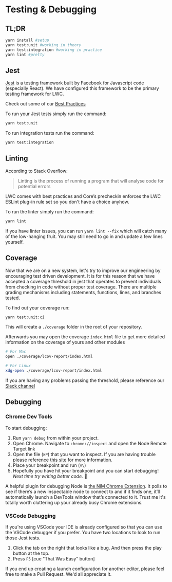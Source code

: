 # Testing & Debugging

## TL;DR

```bash
yarn install #setup
yarn test:unit #working in theory
yarn test:integration #working in practice
yarn lint #pretty
```

## Jest

[Jest](https://facebook.github.io/jest/) is a testing framework built by Facebook for Javascript code (especially React). We have configured this framework to be the primary testing framework for LWC.

Check out some of our [Best Practices](BestPractices.md)

To run your Jest tests simply run the command:

```bash
yarn test:unit
```

To run integration tests run the command:

```bash
yarn test:integration
```

## Linting

According to Stack Overflow:

> Linting is the process of running a program that will analyse code for potential errors

LWC comes with best practices and Core’s precheckin enforces the LWC ESLint plug-in rule set so you don't have a choice anyhow.

To run the linter simply run the command:

```bash
yarn lint
```

If you have linter issues, you can run `yarn lint --fix` which will catch many of the low-hanging fruit. You may still need to go in and update a few lines yourself.

## Coverage

Now that we are on a new system, let's try to improve our engineering by encouraging test driven development. It is for this reason that we have accepted a coverage threshold in jest that operates to prevent individuals from checking in code without proper test coverage. There are multiple grading mechanisms including statements, functions, lines, and branches tested.

To find out your coverage run:

```bash
yarn test:unit:ci
```

This will create a `./coverage` folder in the root of your repository.

Afterwards you may open the coverage `index.html` file to get more detailed information on the coverage of yours and other modules

```bash
# For Mac
open ./coverage/lcov-report/index.html

# For Linux
xdg-open ./coverage/lcov-report/index.html
```

If you are having any problems passing the threshold, please reference our [Slack channel](https://platformcloud.slack.com/messages/CB91G5HK9/)

## Debugging

### Chrome Dev Tools

To start debugging:

1. Run `yarn debug` from within your project.
2. Open Chrome. Navigate to `chrome://inspect` and open the Node Remote Target link
3. Open the file (`⌘P`) that you want to inspect. If you are having trouble please reference [this site](https://developers.google.com/web/tools/chrome-devtools/javascript/) for more information.
4. Place your breakpoint and run (`⌘\`)
5. Hopefully you have hit your breakpoint and you can start debugging! _Next time try writing better code._ :bug:

A helpful plugin for debugging Node is [the NiM Chrome Extension](https://chrome.google.com/webstore/detail/nodejs-v8-inspector-manag/gnhhdgbaldcilmgcpfddgdbkhjohddkj). It polls to see if there’s a new inspectable node to connect to and if it finds one, it’ll automatically launch a DevTools window that’s connected to it. Trust me it's totally worth cluttering up your already busy Chrome extensions.

### VSCode Debugging

If you're using VSCode your IDE is already configured so that you can use the VSCode debugger if you prefer. You have two locations to look to run those Jest tests.

1. Click the tab on the right that looks like a bug. And then press the play button at the top.
2. Press `F5` [cue "That Was Easy" button]

If you end up creating a launch configuration for another editor, please feel free to make a Pull Request. We'd all appreciate it.
